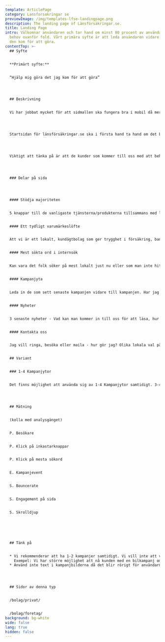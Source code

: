 ```yaml
---
template: ArticlePage
category: Lansforsakringar se
previewImage: /img/templates-lfse-landingpage.png
description: The landing page of Länsförsäkringar.se.
title: Landing Page
intro: Välkomnar användaren och tar hand om minst 80 procent av användarnas
  behov ovanför fold. Vårt primära syfte är att leda användaren vidare till vad
  den kom för att göra.
contentTop: >-
  ## Syfte


  **Primärt syfte:**


  “Hjälp mig göra det jag kom för att göra”




  ## Beskrivning


  Vi har jobbat mycket för att sidmallen ska fungera bra i mobil då mer än 60% av de som kommer in på vissa sidor surfar in via mobilen.




  Startsidan för länsförsäkringar.se ska i första hand ta hand om det behov våra kunder och andra användare har – ”Hjälp mig att göra det jag kom för att göra”. Därför inleds sidan med ingångar till de vanligaste ärendena. Därutöver har vi möjlighet att lista vanliga sökord och aktuella kampanjer, nyheterr och kontaktmöjligheter.




  Viktigt att tänka på är att de kunder som kommer till oss med att behov sällan, eller aldrig, stannar kvar på startsidan. Därför kan vi inte förlita oss på att man uppmärksammar information som finns här. Kunden är mest mottaglig efter det att behovet har tagits om hand eller då vi presenterar information som är tätt relaterad till det behov kunden har.




  ### Delar på sida




  #### Stödja majoriteten


  5 knappar till de vanligaste tjänsterna/produkterna tillsammans med logga in och kontakta oss hjälper mer än 80% av besökarna till startsidan.


  #### Ett tydligt varumärkeslöfte


  Att vi är ett lokalt, kundägtbolag som ger trygghet i försäkring, bank och pension. (Nytt under utvärdering)


  #### Mest sökta ord i internsök


  Kan vara det folk söker på mest lokalt just nu eller som man inte hittar. Vad kan vi lära oss av att lägga det på startsidan. Kan vi fånga fler än 80%. (Nytt under utvärdering)


  #### Kampanjyta


  Leda in de som sett senaste kampanjen vidare till kampanjen. Har jag sett något på en stortavla ska jag få igenkänning.


  #### Nyheter


  3 senaste nyheter - Vad kan man kommer in till oss för att läsa, hur täcker min försäkring vid pandemin Corona? Eldningsförbud i länet - hur kan jag förebygga?


  #### Kontakta oss


  Jag vill ringa, besöka eller maila - hur gör jag? Olika lokala val på vad du kan ha här.


  ## Variant


  ### 1-4 Kampanjytor


  Det finns möjlighet att använda sig av 1-4 Kampanjytor samtidigt. 3-4 kampanjytor är inget vi rekommenderar då det blir ett rörigt intryck där vi bara signalerar sälj och olika kampanjkoncept men nöden har ibland ingen lag och då finns det möjlighet. När man använder fler än två kampanjer så ska man veta att varumärkeslöftet försvinner ovanför för att få upp kampanjerna närmare fold.




  ## Mätning


  (kolla med analysgänget)


  P. Besökare


  P. Klick på inkastarknappar


  P. Klick på mesta sökord


  E. Kampanjevent


  S. Bouncerate


  S. Engagement på sida


  S. Skrolldjup






  ## Tänk på


  * Vi rekommenderar att ha 1-2 kampanjer samtidigt. Vi vill inte att vi ska ses som en stortavla. Vilken är den viktigaste kampanjen just nu privat respektive företag.\
    Exempel: Vi har större möjlighet att nå kunden med en bilkampanj om vi berättar om den på sidan för bilförsäkring än om vi bara lägger den på startsidan.
  * Använd inte text i kampanjbilderna då det blir rörigt för användarna och bilderna klipper olika i mobilt och för paddan.




  ## Sidor av denna typ


  /bolag/privat/


  /bolag/foretag/
background: bg-white
wide: false
lang: true
hidden: false
---
```

